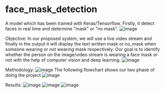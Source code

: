 # face_mask_detection
A model which has been trained with Keras/Tensorflow. Firstly, it detect faces in real time and determine "mask" or "no mask".
![image](https://github.com/divyaaxyz/face_mask_detection/assets/106904445/5464e686-7711-4b8e-94d1-c221c84f13c3)

Objective:
In our proposed system, we will use a live video stream and finally in the output it will display the text written mask or no_mask when someone wearing or not wearing mask respectively. Our goal is to identify whether the person on the image/video stream is wearing a face mask or not with the help of computer vision and deep learning.
![image](https://github.com/divyaaxyz/face_mask_detection/assets/106904445/c3c942d7-ae1a-4b49-9c8a-8fbf012ad7d4)

Methodology:
![image](https://github.com/divyaaxyz/face_mask_detection/assets/106904445/9ae431ae-cdc3-4e09-8260-603a3e20a591)
The following flowchart shows our two phase of doing the project
![image](https://github.com/divyaaxyz/face_mask_detection/assets/106904445/b07256b1-8a54-4a9e-8e31-f0f9a1ae371f)

Results:
![image](https://github.com/divyaaxyz/face_mask_detection/assets/106904445/469e8f2e-3e1c-43fd-93b1-7e93068a161f)
![image](https://github.com/divyaaxyz/face_mask_detection/assets/106904445/73612351-1f80-4bf8-a52d-5cd43e6747d9)
![image](https://github.com/divyaaxyz/face_mask_detection/assets/106904445/77d85a94-c708-4a02-953f-beff818d474c)




